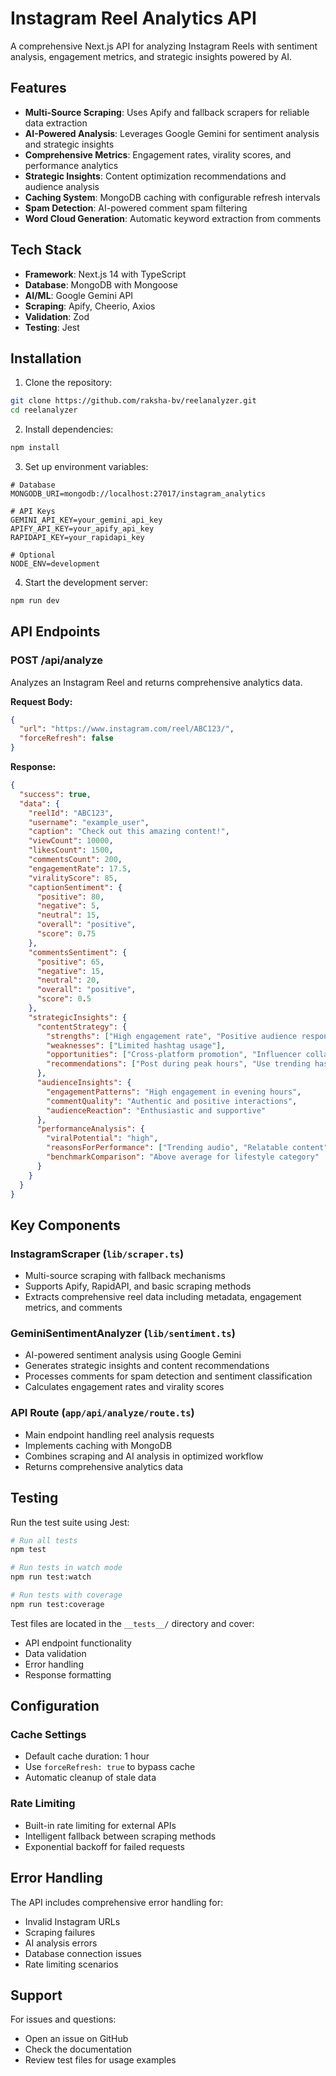 # Instagram Reel Analytics API

A comprehensive Next.js API for analyzing Instagram Reels with sentiment analysis, engagement metrics, and strategic insights powered by AI.

## Features

- **Multi-Source Scraping**: Uses Apify and fallback scrapers for reliable data extraction
- **AI-Powered Analysis**: Leverages Google Gemini for sentiment analysis and strategic insights
- **Comprehensive Metrics**: Engagement rates, virality scores, and performance analytics
- **Strategic Insights**: Content optimization recommendations and audience analysis
- **Caching System**: MongoDB caching with configurable refresh intervals
- **Spam Detection**: AI-powered comment spam filtering
- **Word Cloud Generation**: Automatic keyword extraction from comments

## Tech Stack

- **Framework**: Next.js 14 with TypeScript
- **Database**: MongoDB with Mongoose
- **AI/ML**: Google Gemini API
- **Scraping**: Apify, Cheerio, Axios
- **Validation**: Zod
- **Testing**: Jest

## Installation

1. Clone the repository:
```bash
git clone https://github.com/raksha-bv/reelanalyzer.git
cd reelanalyzer
```

2. Install dependencies:
```bash
npm install
```

3. Set up environment variables:
```env
# Database
MONGODB_URI=mongodb://localhost:27017/instagram_analytics

# API Keys
GEMINI_API_KEY=your_gemini_api_key
APIFY_API_KEY=your_apify_api_key
RAPIDAPI_KEY=your_rapidapi_key

# Optional
NODE_ENV=development
```

4. Start the development server:
```bash
npm run dev
```

## API Endpoints

### POST /api/analyze

Analyzes an Instagram Reel and returns comprehensive analytics data.

**Request Body:**
```json
{
  "url": "https://www.instagram.com/reel/ABC123/",
  "forceRefresh": false
}
```

**Response:**
```json
{
  "success": true,
  "data": {
    "reelId": "ABC123",
    "username": "example_user",
    "caption": "Check out this amazing content!",
    "viewCount": 10000,
    "likesCount": 1500,
    "commentsCount": 200,
    "engagementRate": 17.5,
    "viralityScore": 85,
    "captionSentiment": {
      "positive": 80,
      "negative": 5,
      "neutral": 15,
      "overall": "positive",
      "score": 0.75
    },
    "commentsSentiment": {
      "positive": 65,
      "negative": 15,
      "neutral": 20,
      "overall": "positive",
      "score": 0.5
    },
    "strategicInsights": {
      "contentStrategy": {
        "strengths": ["High engagement rate", "Positive audience response"],
        "weaknesses": ["Limited hashtag usage"],
        "opportunities": ["Cross-platform promotion", "Influencer collaboration"],
        "recommendations": ["Post during peak hours", "Use trending hashtags"]
      },
      "audienceInsights": {
        "engagementPatterns": "High engagement in evening hours",
        "commentQuality": "Authentic and positive interactions",
        "audienceReaction": "Enthusiastic and supportive"
      },
      "performanceAnalysis": {
        "viralPotential": "high",
        "reasonsForPerformance": ["Trending audio", "Relatable content"],
        "benchmarkComparison": "Above average for lifestyle category"
      }
    }
  }
}
```

## Key Components

### InstagramScraper (`lib/scraper.ts`)
- Multi-source scraping with fallback mechanisms
- Supports Apify, RapidAPI, and basic scraping methods
- Extracts comprehensive reel data including metadata, engagement metrics, and comments

### GeminiSentimentAnalyzer (`lib/sentiment.ts`)
- AI-powered sentiment analysis using Google Gemini
- Generates strategic insights and content recommendations
- Processes comments for spam detection and sentiment classification
- Calculates engagement rates and virality scores

### API Route (`app/api/analyze/route.ts`)
- Main endpoint handling reel analysis requests
- Implements caching with MongoDB
- Combines scraping and AI analysis in optimized workflow
- Returns comprehensive analytics data

## Testing

Run the test suite using Jest:

```bash
# Run all tests
npm test

# Run tests in watch mode
npm run test:watch

# Run tests with coverage
npm run test:coverage
```

Test files are located in the `__tests__/` directory and cover:
- API endpoint functionality
- Data validation
- Error handling
- Response formatting

## Configuration

### Cache Settings
- Default cache duration: 1 hour
- Use `forceRefresh: true` to bypass cache
- Automatic cleanup of stale data

### Rate Limiting
- Built-in rate limiting for external APIs
- Intelligent fallback between scraping methods
- Exponential backoff for failed requests

## Error Handling

The API includes comprehensive error handling for:
- Invalid Instagram URLs
- Scraping failures
- AI analysis errors
- Database connection issues
- Rate limiting scenarios


## Support

For issues and questions:
- Open an issue on GitHub
- Check the documentation
- Review test files for usage examples

